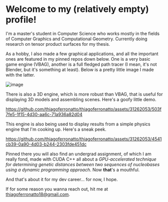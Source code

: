 # Welcome to my (relatively empty) profile!

I'm a master's student in Computer Science who works mostly in the fields of Computer Graphics and Computational Geometry. Currently doing research on tensor product surfaces for my thesis.

As a hobby, I also made a few graphical applications, and all the important ones are featured in my pinned repos down below. One is a very basic game engine (VBAG), another is a full fledged path tracer (I mean, it's not Blender, but it's something at least). Below is a pretty little image I made with the latter.

![image](https://github.com/thiagoferronatto/thiagoferronatto/assets/31262053/2390ecab-025c-4a6a-8646-878f5fee590f)

There is also a 3D engine, which is more robust than VBAG, that is useful for displaying 3D models and assembling scenes. Here's a goofy little demo.

https://github.com/thiagoferronatto/thiagoferronatto/assets/31262053/503f7fe5-1f15-4d30-aa6c-71a936a82d04

This engine is also being used to display results from a simple physics engine that I'm cooking up. Here's a sneak peek.

https://github.com/thiagoferronatto/thiagoferronatto/assets/31262053/4541cb39-0a90-4d03-b244-2303fde451dc

Pinned there you will also find an undergrad assignment, of which I am really fond, made with CUDA C++ all about a _GPU-accelerated technique for determining genetic distances between two sequences of nucleobases using a dynamic programming approach_. Now **that**'s a mouthful.

And that's about it for my dev career... for now, I hope.

If for some reason you wanna reach out, hit me at [thiagoferronatto18@gmail.com](mailto:thiagoferronatto18@gmail.com).
